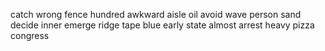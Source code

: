 catch wrong fence hundred awkward aisle oil avoid wave person sand decide inner emerge ridge tape blue early state almost arrest heavy pizza congress
